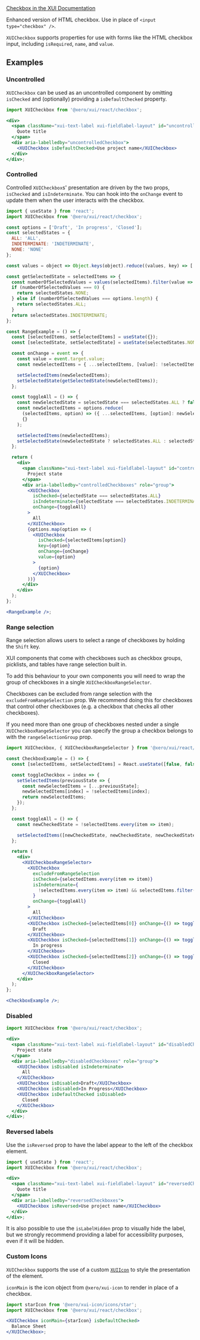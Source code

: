 <div class="xui-margin-vertical">
	<a href="../section-components-controls-checkbox.html" isDocLink>Checkbox in the XUI Documentation</a>
</div>

Enhanced version of HTML checkbox. Use in place of `<input type="checkbox" />`.

`XUICheckbox` supports properties for use with forms like the HTML checkbox input, including `isRequired`, `name`, and `value`.

## Examples

### Uncontrolled

`XUICheckbox` can be used as an uncontrolled component by omitting `isChecked` and (optionally) providing a `isDefaultChecked` property.

```jsx harmony
import XUICheckbox from '@xero/xui/react/checkbox';

<div>
  <span className="xui-text-label xui-fieldlabel-layout" id="uncontrolledCheckbox">
    Quote title
  </span>
  <div aria-labelledby="uncontrolledCheckbox">
    <XUICheckbox isDefaultChecked>Use project name</XUICheckbox>
  </div>
</div>;
```

### Controlled

Controlled `XUICheckbox`s' presentation are driven by the two props, `isChecked` and `isIndeterminate`. You can hook into the `onChange` event to update them when the user interacts with the checkbox.

```jsx harmony
import { useState } from 'react';
import XUICheckbox from '@xero/xui/react/checkbox';

const options = ['Draft', 'In progress', 'Closed'];
const selectedStates = {
  ALL: 'ALL',
  INDETERMINATE: 'INDETERMINATE',
  NONE: 'NONE'
};

const values = object => Object.keys(object).reduce((values, key) => [...values, object[key]], []);

const getSelectedState = selectedItems => {
  const numberOfSelectedValues = values(selectedItems).filter(value => value).length;
  if (numberOfSelectedValues === 0) {
    return selectedStates.NONE;
  } else if (numberOfSelectedValues === options.length) {
    return selectedStates.ALL;
  }
  return selectedStates.INDETERMINATE;
};

const RangeExample = () => {
  const [selectedItems, setSelectedItems] = useState({});
  const [selectedState, setSelectedState] = useState(selectedStates.NONE);

  const onChange = event => {
    const value = event.target.value;
    const newSelectedItems = { ...selectedItems, [value]: !selectedItems[value] };

    setSelectedItems(newSelectedItems);
    setSelectedState(getSelectedState(newSelectedItems));
  };

  const toggleAll = () => {
    const newSelectedState = selectedState === selectedStates.ALL ? false : true;
    const newSelectedItems = options.reduce(
      (selectedItems, option) => ({ ...selectedItems, [option]: newSelectedState }),
      {}
    );

    setSelectedItems(newSelectedItems);
    setSelectedState(newSelectedState ? selectedStates.ALL : selectedStates.NONE);
  };

  return (
    <div>
      <span className="xui-text-label xui-fieldlabel-layout" id="controlledCheckboxes">
        Project state
      </span>
      <div aria-labelledby="controlledCheckboxes" role="group">
        <XUICheckbox
          isChecked={selectedState === selectedStates.ALL}
          isIndeterminate={selectedState === selectedStates.INDETERMINATE}
          onChange={toggleAll}
        >
          All
        </XUICheckbox>
        {options.map(option => (
          <XUICheckbox
            isChecked={selectedItems[option]}
            key={option}
            onChange={onChange}
            value={option}
          >
            {option}
          </XUICheckbox>
        ))}
      </div>
    </div>
  );
};

<RangeExample />;
```

### Range selection

Range selection allows users to select a range of checkboxes by holding the `Shift` key.

XUI components that come with checkboxes such as checkbox groups, picklists, and tables
have range selection built in.

To add this behaviour to your own components you will need to wrap the group of checkboxes in a single
`XUICheckboxRangeSelector`.

Checkboxes can be excluded from range selection with the `excludeFromRangeSelection` prop. We recommend
doing this for checkboxes that control other checkboxes (e.g. a checkbox that checks all other
checkboxes).

If you need more than one group of checkboxes nested under a single `XUICheckboxRangeSelector` you
can specify the group a checkbox belongs to with the `rangeSelectionGroup` prop.

```jsx harmony
import XUICheckbox, { XUICheckboxRangeSelector } from '@xero/xui/react/checkbox';

const CheckboxExample = () => {
  const [selectedItems, setSelectedItems] = React.useState([false, false, false]);

  const toggleCheckbox = index => {
    setSelectedItems(previousState => {
      const newSelectedItems = [...previousState];
      newSelectedItems[index] = !selectedItems[index];
      return newSelectedItems;
    });
  };

  const toggleAll = () => {
    const newCheckedState = !selectedItems.every(item => item);

    setSelectedItems([newCheckedState, newCheckedState, newCheckedState]);
  };

  return (
    <div>
      <XUICheckboxRangeSelector>
        <XUICheckbox
          excludeFromRangeSelection
          isChecked={selectedItems.every(item => item)}
          isIndeterminate={
            !selectedItems.every(item => item) && selectedItems.filter(item => item).length > 0
          }
          onChange={toggleAll}
        >
          All
        </XUICheckbox>
        <XUICheckbox isChecked={selectedItems[0]} onChange={() => toggleCheckbox(0)}>
          Draft
        </XUICheckbox>
        <XUICheckbox isChecked={selectedItems[1]} onChange={() => toggleCheckbox(1)}>
          In progress
        </XUICheckbox>
        <XUICheckbox isChecked={selectedItems[2]} onChange={() => toggleCheckbox(2)}>
          Closed
        </XUICheckbox>
      </XUICheckboxRangeSelector>
    </div>
  );
};

<CheckboxExample />;
```

### Disabled

```jsx harmony
import XUICheckbox from '@xero/xui/react/checkbox';

<div>
  <span className="xui-text-label xui-fieldlabel-layout" id="disabledCheckboxes">
    Project state
  </span>
  <div aria-labelledby="disabledCheckboxes" role="group">
    <XUICheckbox isDisabled isIndeterminate>
      All
    </XUICheckbox>
    <XUICheckbox isDisabled>Draft</XUICheckbox>
    <XUICheckbox isDisabled>In Progress</XUICheckbox>
    <XUICheckbox isDefaultChecked isDisabled>
      Closed
    </XUICheckbox>
  </div>
</div>;
```

### Reversed labels

Use the `isReversed` prop to have the label appear to the left of the checkbox element.

```jsx harmony
import { useState } from 'react';
import XUICheckbox from '@xero/xui/react/checkbox';

<div>
  <span className="xui-text-label xui-fieldlabel-layout" id="reversedCheckboxes">
    Quote title
  </span>
  <div aria-labelledby="reversedCheckboxes">
    <XUICheckbox isReversed>Use project name</XUICheckbox>
  </div>
</div>;
```

It is also possible to use the `isLabelHidden` prop to visually hide the label, but we strongly recommend providing a label for accessibility purposes, even if it will be hidden.

### Custom Icons

`XUICheckbox` supports the use of a custom [`XUIIcon`](#icon) to style the presentation of the element.

`iconMain` is the icon object from `@xero/xui-icon` to render in place of a checkbox.

```jsx harmony
import starIcon from '@xero/xui-icon/icons/star';
import XUICheckbox from '@xero/xui/react/checkbox';

<XUICheckbox iconMain={starIcon} isDefaultChecked>
  Balance Sheet
</XUICheckbox>;
```
